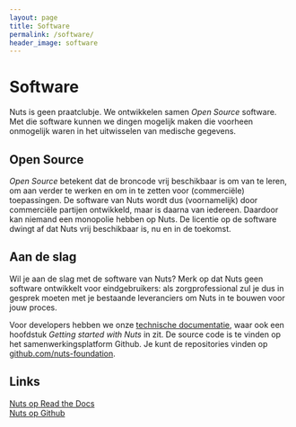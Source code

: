 ```yaml
---
layout: page
title: Software
permalink: /software/
header_image: software
---
```


# Software

Nuts is geen praatclubje. We ontwikkelen samen <em>Open Source</em> software. Met die software kunnen we dingen mogelijk maken die voorheen onmogelijk waren in het uitwisselen van medische gegevens.

## Open Source

<em>Open Source</em> betekent dat de broncode vrij beschikbaar is om van te leren, om aan verder te werken en om in te zetten voor (commerciële) toepassingen. De software van Nuts wordt dus (voornamelijk) door commerciële partijen ontwikkeld, maar is daarna van iedereen. Daardoor kan niemand een monopolie hebben op Nuts. De licentie op de software dwingt af dat Nuts vrij beschikbaar is, nu en in de toekomst.

## Aan de slag

Wil je aan de slag met de software van Nuts? Merk op dat Nuts geen software ontwikkelt voor eindgebruikers: als zorgprofessional zul je dus in gesprek moeten met je bestaande leveranciers om Nuts in te bouwen voor jouw proces.

Voor developers hebben we onze [technische documentatie](/documentatie), waar ook een hoofdstuk <em>Getting started with Nuts</em> in zit. De source code is te vinden op het samenwerkingsplatform Github. Je kunt de repositories vinden op [github.com/nuts-foundation](https://www.github.com/nuts-foundation).

## Links

[Nuts op Read the Docs](https://nuts-documentation.readthedocs.io)<br/>
[Nuts op Github](https://www.github.com/nuts-foundation)
